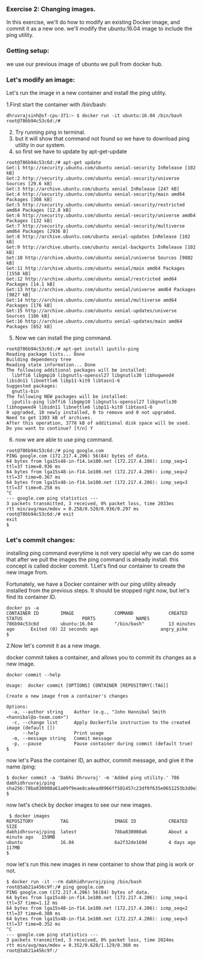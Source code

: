 ### Exercise 2: Changing images.
In this exercise, we'll do how to modify an existing Docker image, and commit it as a new one.
we'll modify the ubuntu:16.04 image to include the ping utility.
### Getting setup:
we use our previous image of ubuntu we pull from docker hub.
### Let's modify an image:
Let's run the image in a new container and install the ping utility.

1.First start the container with /bin/bash:
```
dhruvrajsinh@sf-cpu-371:~ $ docker run -it ubuntu:16.04 /bin/bash
root@786b94c53c6d:/#
```
2. Try running ping in terminal.
3. but it will show that command not found so we have to download ping utility in our system.
4. so first we have to update by apt-get-update
```
root@786b94c53c6d:/# apt-get update
Get:1 http://security.ubuntu.com/ubuntu xenial-security InRelease [102 kB]
Get:2 http://security.ubuntu.com/ubuntu xenial-security/universe Sources [29.6 kB]   
Get:3 http://archive.ubuntu.com/ubuntu xenial InRelease [247 kB]    
Get:4 http://security.ubuntu.com/ubuntu xenial-security/main amd64 Packages [308 kB]
Get:5 http://security.ubuntu.com/ubuntu xenial-security/restricted amd64 Packages [12.8 kB]
Get:6 http://security.ubuntu.com/ubuntu xenial-security/universe amd64 Packages [132 kB]   
Get:7 http://security.ubuntu.com/ubuntu xenial-security/multiverse amd64 Packages [2936 B]
Get:8 http://archive.ubuntu.com/ubuntu xenial-updates InRelease [102 kB]                 
Get:9 http://archive.ubuntu.com/ubuntu xenial-backports InRelease [102 kB]
Get:10 http://archive.ubuntu.com/ubuntu xenial/universe Sources [9802 kB]
Get:11 http://archive.ubuntu.com/ubuntu xenial/main amd64 Packages [1558 kB]
Get:12 http://archive.ubuntu.com/ubuntu xenial/restricted amd64 Packages [14.1 kB]
Get:13 http://archive.ubuntu.com/ubuntu xenial/universe amd64 Packages [9827 kB]
Get:14 http://archive.ubuntu.com/ubuntu xenial/multiverse amd64 Packages [176 kB]
Get:15 http://archive.ubuntu.com/ubuntu xenial-updates/universe Sources [186 kB]
Get:16 http://archive.ubuntu.com/ubuntu xenial-updates/main amd64 Packages [652 kB]
```
5. Now we can install the ping command.
```
root@786b94c53c6d:/# apt-get install iputils-ping
Reading package lists... Done
Building dependency tree       
Reading state information... Done
The following additional packages will be installed:
  libffi6 libgmp10 libgnutls-openssl27 libgnutls30 libhogweed4 libidn11 libnettle6 libp11-kit0 libtasn1-6
Suggested packages:
  gnutls-bin
The following NEW packages will be installed:
  iputils-ping libffi6 libgmp10 libgnutls-openssl27 libgnutls30 libhogweed4 libidn11 libnettle6 libp11-kit0 libtasn1-6
0 upgraded, 10 newly installed, 0 to remove and 0 not upgraded.
Need to get 1303 kB of archives.
After this operation, 3778 kB of additional disk space will be used.
Do you want to continue? [Y/n] Y
```
6. now we are able to use ping command.
```
root@786b94c53c6d:/# ping google.com
PING google.com (172.217.4.206) 56(84) bytes of data.
64 bytes from lga15s48-in-f14.1e100.net (172.217.4.206): icmp_seq=1 ttl=37 time=0.936 ms
64 bytes from lga15s48-in-f14.1e100.net (172.217.4.206): icmp_seq=2 ttl=37 time=0.367 ms
64 bytes from lga15s48-in-f14.1e100.net (172.217.4.206): icmp_seq=3 ttl=37 time=0.258 ms
^C
--- google.com ping statistics ---
3 packets transmitted, 3 received, 0% packet loss, time 2033ms
rtt min/avg/max/mdev = 0.258/0.520/0.936/0.297 ms
root@786b94c53c6d:/# exit
exit
$
```
### Let's commit changes:
installing ping command everytime is not very special why we can do some that after we pull the images the ping command is already install.
this concept is called docker commit.
1.Let's find our container to create the new image from.

Fortunately, we have a Docker container with our ping utility already installed from the previous steps. It should be stopped right now, but let's find its container ID.
```
docker ps -a
CONTAINER ID        IMAGE               COMMAND             CREATED             STATUS                      PORTS               NAMES
786b94c53c6d        ubuntu:16.04        "/bin/bash"         13 minutes ago      Exited (0) 22 seconds ago                       angry_pike
$
```
2.Now let's commit it as a new image.

docker commit takes a container, and allows you to commit its changes as a new image.
```
docker commit --help

Usage:  docker commit [OPTIONS] CONTAINER [REPOSITORY[:TAG]]

Create a new image from a container's changes

Options:
  -a, --author string    Author (e.g., "John Hannibal Smith <hannibal@a-team.com>")
  -c, --change list      Apply Dockerfile instruction to the created image (default [])
      --help             Print usage
  -m, --message string   Commit message
  -p, --pause            Pause container during commit (default true)
$
```
now let's Pass the container ID, an author, commit message, and give it the name <DockerHub username>/ping:
  ```
$ docker commit -a 'Dabhi Dhruvraj' -m 'Added ping utility.' 786 dabhidhruvraj/ping
sha256:78ba830008a61a09f9eae8ca4ead0966ff501457c23df0f635e0651253b3d0e3
$ 
  ```
 now lwt's check by docker images to see our new images.
 ```
  $ docker images
REPOSITORY          TAG                 IMAGE ID            CREATED              SIZE
dabhidhruvraj/ping  latest              78ba830008a6        About a minute ago   159MB
ubuntu              16.04               6a2f32de169d        4 days ago           117MB
$
  ```
  now let's run this new images in new container to show that ping is work or not.
  ```
  $ docker run -it --rm dabhidhruvraj/ping /bin/bash
root@3ab21a456c9f:/# ping google.com
PING google.com (172.217.4.206) 56(84) bytes of data.
64 bytes from lga15s48-in-f14.1e100.net (172.217.4.206): icmp_seq=1 ttl=37 time=1.12 ms
64 bytes from lga15s48-in-f14.1e100.net (172.217.4.206): icmp_seq=2 ttl=37 time=0.380 ms
64 bytes from lga15s48-in-f14.1e100.net (172.217.4.206): icmp_seq=3 ttl=37 time=0.352 ms
^C
--- google.com ping statistics ---
3 packets transmitted, 3 received, 0% packet loss, time 2024ms
rtt min/avg/max/mdev = 0.352/0.620/1.129/0.360 ms
root@3ab21a456c9f:/
  ```
  
  
  





  

